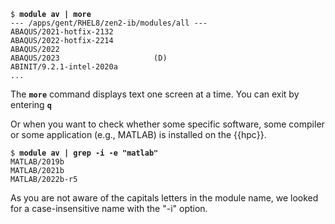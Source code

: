 <pre><code>$ <b>module av | more</b>
--- /apps/gent/RHEL8/zen2-ib/modules/all ---
ABAQUS/2021-hotfix-2132
ABAQUS/2022-hotfix-2214
ABAQUS/2022
ABAQUS/2023                     (D)
ABINIT/9.2.1-intel-2020a
...
</code></pre>
The **`more`** command displays text one screen at a time. You can exit by entering **`q`**

Or when you want to check whether some specific software, some compiler or some
application (e.g., MATLAB) is installed on the {{hpc}}.

<pre><code>$ <b>module av | grep -i -e "matlab"</b>
MATLAB/2019b
MATLAB/2021b
MATLAB/2022b-r5
</code></pre>

As you are not aware of the capitals letters in the module name, we looked for
a case-insensitive name with the "-i" option.
